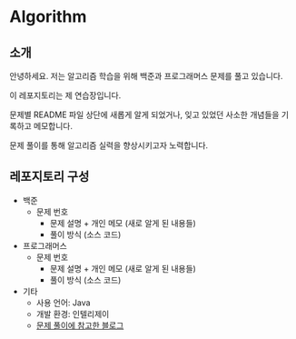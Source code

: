 # Algorithm

## 소개

안녕하세요. 저는 알고리즘 학습을 위해 백준과 프로그래머스 문제를 풀고 있습니다. 

이 레포지토리는 제 연습장입니다.

문제별 README 파일 상단에 새롭게 알게 되었거나, 잊고 있었던 사소한 개념들을 기록하고 메모합니다.

문제 풀이를 통해 알고리즘 실력을 향상시키고자 노력합니다.



## 레포지토리 구성

* 백준
    * 문제 번호
        * 문제 설명 + 개인 메모 (새로 알게 된 내용들)
        * 풀이 방식 (소스 코드)
* 프로그래머스
    * 문제 번호
        * 문제 설명 + 개인 메모 (새로 알게 된 내용들)
        * 풀이 방식 (소스 코드)
* 기타
    * 사용 언어: Java
    * 개발 환경: 인텔리제이
    * [문제 풀이에 참고한 블로그](https://st-lab.tistory.com/category/JAVA%20-%20%EB%B0%B1%EC%A4%80%20%5BBAEK%20JOON%5D)

